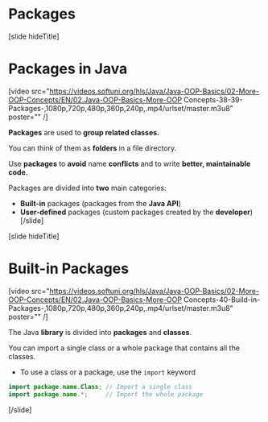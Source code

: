 # Packages

[slide hideTitle]

# Packages in Java

[video src="https://videos.softuni.org/hls/Java/Java-OOP-Basics/02-More-OOP-Concepts/EN/02.Java-OOP-Basics-More-OOP Concepts-38-39-Packages-,1080p,720p,480p,360p,240p,.mp4/urlset/master.m3u8" poster="" /]

**Packages** are used to **group related classes.**

You can think of them as **folders** in a file directory.

Use **packages** to **avoid** name **conflicts** and to write **better, maintainable code.**

Packages are divided into **two** main categories:
- **Built-in** packages (packages from the **Java API**)
- **User-defined** packages (custom packages created by the **developer**)
[/slide]

[slide hideTitle]
# Built-in Packages

[video src="https://videos.softuni.org/hls/Java/Java-OOP-Basics/02-More-OOP-Concepts/EN/02.Java-OOP-Basics-More-OOP Concepts-40-Build-in-Packages-,1080p,720p,480p,360p,240p,.mp4/urlset/master.m3u8" poster="" /]

The Java **library** is divided into **packages** and **classes**.

You can import a single class or a whole package that contains all the classes.

- To use a class or a package, use the `import` keyword

```java
import package.name.Class; // Import a single class 
import package.name.*;     // Import the whole package
```

[/slide]
